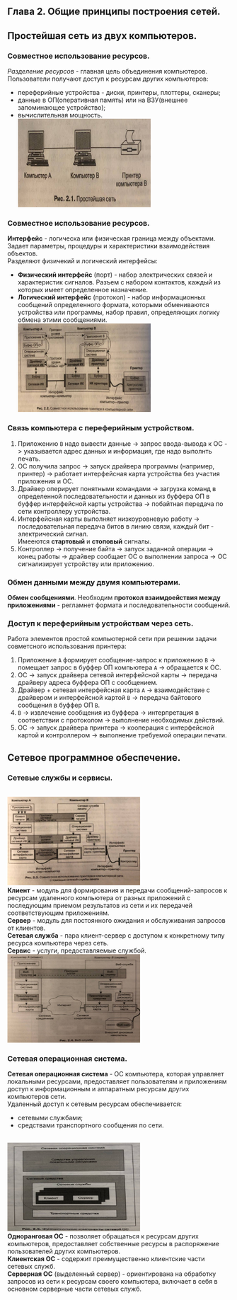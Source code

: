## Глава 2. Общие принципы построения сетей.
## Простейшая сеть из двух компьютеров.
### Совместное использование ресурсов.
*Разделение ресурсов* - главная цель объединения компьютеров. Пользователи получают доступ к ресурсам других компьютеров:
- переферийные устройства - диски, принтеры, плоттеры, сканеры;
- данные в ОП(оперативная память) или на ВЗУ(внешнее запоминающее устройство);
- вычислительная мощность.
<br><img alt="img.jpg" height="200" src="content%2Fimg.png" width="300"/><br>

### Совместное использование ресурсов.
**Интерфейс** - логическа или физическая граница между объектами. Задает параметры, процедуры и характеристики 
взаимодействия объектов.<br>
Разделяют физичекий и логический интерфейсы:
- **Физический интерфейс** (порт) - набор электрических связей и характеристик сигналов. Разъем с набором контактов, каждый
из которых имеет определенное назначение.
- **Логический интерфейс** (протокол) - набор информационных сообщений определенного формата, которыми обмениваются устройства
или программы, набор правил, определяющих логику обмена этими сообщениями.
<br><img alt="img1.jpg" height="200" src="content%2Fimg1.png" width="300"/><br>
### Связь компьютера с переферийным устройством.
1. Приложению `B` надо вывести данные -> запрос ввода-вывода к ОС -> указывается адрес данных и информация, где надо выполнть печать.
2. ОС получила запрос -> запуск драйвера программы (например, принтер) -> работает интерфейсная карта устройства без участия
приложения и ОС.
3. Драйвер оперирует понятными командами -> загрузка команд в определенной последовательности и данных из буффера ОП в буффер
интерфейсной карты устройства -> побайтная передача по сети контроллеру устройства.
4. Интерфейсная карты выполняет низкоуровневую работу -> последовательная передача битов в линию связи, каждый бит - электрический
сигнал.<br>
Имееются **стартовый** и **стоповый** сигналы.
5. Контроллер -> получение байта -> запуск заданной операции -> конец работы -> драйвер сообщает ОС о выполнении запроса -> ОС сигнализирует 
устройству или приложению.
### Обмен данными между двумя компьютерами.
**Обмен сообщениями**. Необходим **протокол взаимдоействия между приложениями** - регламнет формата и последовательности
сообщений.
### Доступ к переферийным устройствам через сеть.
Работа элементов простой компьютерной сети при решении задачи совметсного использования принтера:
1. Приложение `A` формирует сообщение-запрос к приложению `B` -> помещает запрос в буффер ОП компьютера `A` -> обращается к ОС.
2. ОС -> запуск драйвера сетевой интерфейсной карты -> передача драйверу адреса буффера ОП с сообщением.
3. Драйвер + сетевая интерфейсная карта `A` -> взаимодействие с драйвером и интерфейсной картой `B` -> передача байтового сообщения
в буффер ОП `B`.
4. `B` -> извлечение сообщения из буффера -> интерпретация в соответствии с протоколом -> выполнение необходимых действий.
5. ОС -> запуск драйвера принтера -> кооперация с интерфейсной картой и контроллером -> выполнение требуемой операции печати.
## Сетевое программное обеспечение.
### Сетевые службы и сервисы.
<br><img alt="img2.jpg" height="200" src="content%2Fimg2.png" width="300"/><br>
**Клиент** - модуль для формирования и передачи сообщений-запросов к ресурсам удаленного компьютера от разных приложений
с последующим приемом результатов из сети и их передачей соответствующим приложениям.<br>
**Сервер** - модуль для постоянного ожидания и обслуживания запросов от клиентов.<br>
**Сетевая служба** - пара клиент-сервер с доступом к конкретному типу ресурса компьютера через сеть.<br>
**Сервис** - услуги, предоставляемые службой.
<br><img alt="img3.jpg" height="200" src="content%2Fimg3.png" width="300"/><br>
### Сетевая операционная система.
**Сетевая операционная система** - ОС компьютера, которая управляет локальными ресурсами, предоставляет пользователям и 
приложениям доступ к информационным и аппаратным ресурсам других компьютеров сети.<br>
Удаленный доступ к сетевым ресурсам обеспечивается:
- сетевыми службами;
- средствами транспортного сообщения по сети.

<br><img alt="img4.jpg" height="200" src="content%2Fimg4.png" width="300"/><br>
**Одноранговая ОС** - позволяет обращаться к ресурсам других компьютеров, предоставляет собственные ресурсы в распоряжение
пользователей других компьютеров.<br>
**Клиентская ОС** - содержит преимущественно клиентские части сетевых служб.<br>
**Серверная ОС** (выделенный сервер) - ориентирована на обработку запросов из сети к ресурсам своего компьютера, включает в себя в основном 
серверные части сетевых служб.


